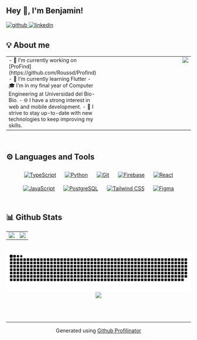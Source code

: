 ## Hey 👋, I'm Benjamin!  

<a href="https://github.com/BenjahYKP" target="_blank">
  <img src="https://img.shields.io/badge/github-%2324292e.svg?&style=for-the-badge&logo=github&logoColor=white" alt="github" style="margin-bottom: 5px;" />
</a>
<a href="https://linkedin.com/in/Benjamin-ortiz-a123992a2" target="_blank">
  <img src="https://img.shields.io/badge/linkedin-%231E77B5.svg?&style=for-the-badge&logo=linkedin&logoColor=white" alt="linkedin" style="margin-bottom: 5px;" />
</a>  

## 💡 About me  
<table style="border-collapse: collapse; width: 100%;">
  <tr>
    <td valign="top" width="50%" style="border: none;">
      - 🔭 I’m currently working on [ProFind](https://github.com/Roussd/Profind)  
      - 🌱 I’m currently learning Flutter
      - 🎓 I’m in my final year of Computer Engineering at Universidad del Bío-Bío.  
      - 🌐 I have a strong interest in web and mobile development.  
      - 🚀 I strive to stay up-to-date with new technologies to keep improving my skills.  
    </td>
    <td valign="top" width="50%" style="border: none; text-align: center;">
      <img src="https://media.tenor.com/1iAkkekFHDsAAAAM/nosolohit-stan-twitter.gif" align="right" style="width: 800" />
    </td>
  </tr>
</table>

<br/>  

## ⚙️ Languages and Tools  
<div align="center">  
  <a href="https://www.typescriptlang.org/" target="_blank"><img style="margin: 10px" src="https://profilinator.rishav.dev/skills-assets/typescript-original.svg" alt="TypeScript" height="25" /></a>  
  <a href="https://www.python.org/" target="_blank"><img style="margin: 10px" src="https://profilinator.rishav.dev/skills-assets/python-original.svg" alt="Python" height="25" /></a>  
  <a href="https://github.com/" target="_blank"><img style="margin: 10px" src="https://profilinator.rishav.dev/skills-assets/git-scm-icon.svg" alt="Git" height="25" /></a>  
  <a href="https://firebase.google.com/" target="_blank"><img style="margin: 10px" src="https://profilinator.rishav.dev/skills-assets/firebase.png" alt="Firebase" height="25" /></a>  
  <a href="https://reactjs.org/" target="_blank"><img style="margin: 10px" src="https://profilinator.rishav.dev/skills-assets/react-original-wordmark.svg" alt="React" height="25" /></a>  
  <a href="https://www.javascript.com/" target="_blank"><img style="margin: 10px" src="https://profilinator.rishav.dev/skills-assets/javascript-original.svg" alt="JavaScript" height="25" /></a>  
  <a href="https://www.postgresql.org/" target="_blank"><img style="margin: 10px" src="https://profilinator.rishav.dev/skills-assets/postgresql-original-wordmark.svg" alt="PostgreSQL" height="25" /></a>  
  <a href="https://www.tailwindcss.com/" target="_blank"><img style="margin: 10px" src="https://profilinator.rishav.dev/skills-assets/tailwindcss.svg" alt="Tailwind CSS" height="25" /></a>  
  <a href="https://www.figma.com/" target="_blank"><img style="margin: 10px" src="https://profilinator.rishav.dev/skills-assets/figma-icon.svg" alt="Figma" height="25" /></a>  
</div>  

<br/>  

## 📊 Github Stats  
<table style="border-collapse: collapse; width: 100%;">
  <tr>
    <td valign="top" width="50%" style="border: none;">
      <img src="https://github-readme-stats.vercel.app/api?username=BenjahYKP&show_icons=true&theme=radical&count_private=true&hide_border=true" align="left" style="width: 100%" />
    </td>
    <td valign="top" width="50%" style="border: none;">
      <img src="https://github-readme-stats.vercel.app/api/top-langs/?username=BenjahYKP&hide_border=true&theme=radical&layout=compact" align="left" style="width: 100%" />
    </td>
  </tr>
</table>

<br/>  

<img src="https://raw.githubusercontent.com/platane/snk/output/github-contribution-grid-snake-dark.svg" align="left" height="" width="800" />  

<br/>  

<div align="center">
  <img src="https://komarev.com/ghpvc/?username=BenjahYKP&&style=flat-square" align="center" />
</div>  

<br/>  

<br/>  

<br />

----
<div align="center">Generated using <a href="https://profilinator.rishav.dev/" target="_blank">Github Profilinator</a></div>
